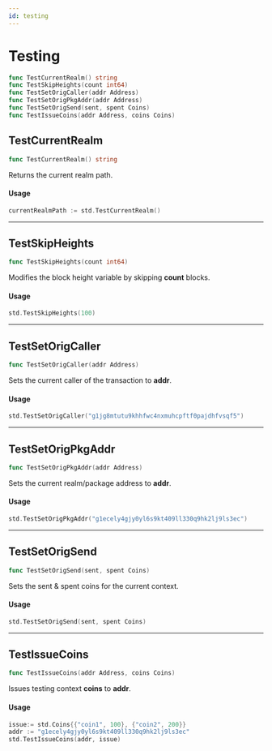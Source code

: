 ```yaml
---
id: testing
---
```


# Testing

```go
func TestCurrentRealm() string
func TestSkipHeights(count int64)
func TestSetOrigCaller(addr Address)
func TestSetOrigPkgAddr(addr Address)
func TestSetOrigSend(sent, spent Coins)
func TestIssueCoins(addr Address, coins Coins)
```

## TestCurrentRealm
```go
func TestCurrentRealm() string
```
Returns the current realm path.

#### Usage
```go
currentRealmPath := std.TestCurrentRealm()
```
---

## TestSkipHeights
```go
func TestSkipHeights(count int64)
```
Modifies the block height variable by skipping **count** blocks.

#### Usage
```go
std.TestSkipHeights(100)
```
---

## TestSetOrigCaller
```go
func TestSetOrigCaller(addr Address)
```
Sets the current caller of the transaction to **addr**.

#### Usage
```go
std.TestSetOrigCaller("g1jg8mtutu9khhfwc4nxmuhcpftf0pajdhfvsqf5")
```
---

## TestSetOrigPkgAddr
```go
func TestSetOrigPkgAddr(addr Address)
```
Sets the current realm/package address to **addr**.

#### Usage
```go
std.TestSetOrigPkgAddr("g1ecely4gjy0yl6s9kt409ll330q9hk2lj9ls3ec")
```
---

## TestSetOrigSend
```go
func TestSetOrigSend(sent, spent Coins)
```
Sets the sent & spent coins for the current context.

#### Usage
```go
std.TestSetOrigSend(sent, spent Coins)
```
---

## TestIssueCoins
```go
func TestIssueCoins(addr Address, coins Coins)
```
Issues testing context **coins** to **addr**.
#### Usage
```go
issue:= std.Coins{{"coin1", 100}, {"coin2", 200}}
addr := "g1ecely4gjy0yl6s9kt409ll330q9hk2lj9ls3ec"
std.TestIssueCoins(addr, issue)
```





